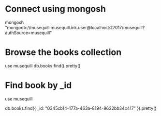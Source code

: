 # Connect using mongosh

mongosh "mongodb://musequill:musequill.ink.user@localhost:27017/musequill?authSource=musequill"

# Browse the books collection
use musequill
db.books.find().pretty()


# Find book by _id
use musequill

db.books.find({ _id: "0345cb14-177a-463a-8194-9632bb34c417" }).pretty()
